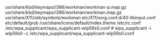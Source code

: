 usr/share/kbd/keymaps/i386/workman/workman-p.map.gz
usr/share/kbd/keymaps/i386/workman/workman.map.gz
usr/share/X11/xkb/symbols/workman
etc/X11/xorg.conf.d/40-libinput.conf
etc/default/grub
/usr/share/icons/default/index.theme
/etc/rc.conf
/etc/wpa_supplicant/wpa_supplicant-wlp59s0.conf # wpa_supplicant -i wlp59s0 -c /etc/wpa_supplicant/wpa_supplicant-wlp59s0.conf
